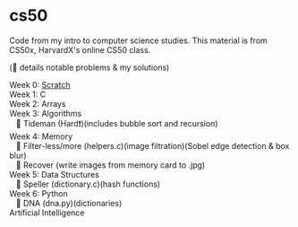 # cs50

Code from my intro to computer science studies. This material is from CS50x, HarvardX's online CS50 class. 
  
(🏁 details notable problems & my solutions)

Week 0: [Scratch](https://scratch.mit.edu/projects/987531686/)  
Week 1: C  
Week 2: Arrays  
Week 3: Algorithms  
&nbsp;&nbsp;&nbsp;🏁 Tideman (Hard❗)(includes bubble sort and recursion)  
Week 4: Memory  
&nbsp;&nbsp;&nbsp;🏁 Filter-less/more (helpers.c)(image filtration)(Sobel edge detection & box blur)  
&nbsp;&nbsp;&nbsp;🏁 Recover (write images from memory card to .jpg)  
Week 5: Data Structures  
&nbsp;&nbsp;&nbsp;🏁 Speller (dictionary.c)(hash functions)  
Week 6: Python  
&nbsp;&nbsp;&nbsp;🏁 DNA (dna.py)(dictionaries)  
Artificial Intelligence  

